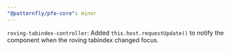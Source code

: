 ```yaml
---
"@patternfly/pfe-core": minor
---
```


`roving-tabindex-controller`: Added `this.host.requestUpdate()` to notify the component when the roving tabindex changed focus.
